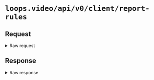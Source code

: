 # `loops.video/api/v0/client/report-rules`

## Request

<details>
<summary>Raw request</summary>
<pre>
GET https://loops.video/api/v0/client/report-rules HTTP/1.1
Host: loops.video
</pre>
</details>

## Response

<details>
<summary>Raw response</summary>
<pre>
200 OK
date: Wed, 06 Nov 2024 02:46:12 GMT
content-type: application/json
transfer-encoding: chunked
connection: keep-alive
vary: Accept-Encoding
cache-control: no-cache, private
access-control-allow-origin: *
x-frame-options: SAMEORIGIN
x-xss-protection: 1; mode=block
x-content-type-options: nosniff
cf-cache-status: DYNAMIC
report-to: {"endpoints":[{"url":"https:\/\/a.nel.cloudflare.com\/report\/v4?s=HFuXK28bv7zFAT71I9KA%2FRHWYYs%2BSKYtsVLDl395c3m2D73pBfj5ES2a3ZLtrL4zGmC86CG9Tb0MAn%2BpDaLdjCeQshgTkolIvcgOXgGkXmLat0Ite2LmQzlNE%2FpMUVXeP4EL79Nv500H1g%3D%3D"}],"group":"cf-nel","max_age":604800}
nel: {"success_fraction":0,"report_to":"cf-nel","max_age":604800}
server: cloudflare
cf-ray: 8de1c0751ce003fb-CDG
alt-svc: h3=":443"; ma=86400
server-timing: cfL4;desc="?proto=TCP&rtt=44441&sent=5&recv=5&lost=0&retrans=0&sent_bytes=2810&recv_bytes=581&delivery_rate=74080&cwnd=33&unsent_bytes=0&cid=95cfbfcd4e21a329&ts=356&x=0"

[
  {
    "key": "1010",
    "message": "Inappropriate and irrelevant search"
  },
  {
    "key": "1011",
    "message": "Violence, abuse, and criminal exploitation"
  },
  {
    "key": "1012",
    "message": "Hate and harassment"
  },
  {
    "key": "1013",
    "message": "Suicide and self-harm"
  },
  {
    "key": "1014",
    "message": "Disordered eating and unhealthy body image"
  },
  {
    "key": "1015",
    "message": "Dangerous activities and challenges"
  },
  {
    "key": "1016",
    "message": "Nudity and sexual content"
  },
  {
    "key": "1017",
    "message": "Shocking and graphic content"
  },
  {
    "key": "1018",
    "message": "Misinformation"
  },
  {
    "key": "1019",
    "message": "Deceptive behavior and spam"
  },
  {
    "key": "1020",
    "message": "Regulated goods and activities"
  },
  {
    "key": "1021",
    "message": "Frauds and scams"
  },
  {
    "key": "1022",
    "message": "Sharing personal information"
  },
  {
    "key": "1023",
    "message": "Report illegal content"
  },
  {
    "key": "1024",
    "message": "Counterfeits and intellectual property"
  },
  {
    "key": "1025",
    "message": "Undisclosed branded content"
  },
  {
    "key": "1026",
    "message": "Other"
  }
]
</pre>
</details>